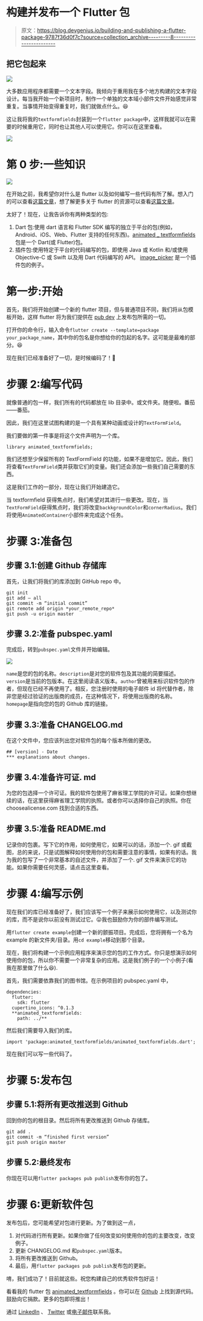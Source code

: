 # 构建并发布一个 Flutter 包

> 原文：<https://blog.devgenius.io/building-and-publishing-a-flutter-package-9787f36d0f7c?source=collection_archive---------8----------------------->

## 把它包起来

![](img/c9aa8a1241613fc5f59dfd09c69c500b.png)

大多数应用程序都需要一个文本字段。我倾向于重用我在多个地方构建的文本字段设计。每当我开始一个新项目时，制作一个单独的文本域小部件文件开始感觉非常重复。当事情开始变得重复时，我们就做点什么。😆

这让我将我的`textformfields`封装到一个`flutter package`中，这样我就可以在需要的时候重用它，同时也让其他人可以使用它。你可以在这里查看。

![](img/91e75199581eb19a222b6cb187f55fd9.png)

# 第 0 步:一些知识

![](img/4857f73f4c7634b6042962b478670246.png)

在开始之前，我希望你对什么是 flutter 以及如何编写一些代码有所了解。想入门的可以查看[这篇文章](https://medium.com/flutter-community/flutter-getting-started-f07df7d4cce2)，想了解更多关于 flutter 的资源可以查看[这篇文章](https://medium.com/podiihq/how-to-get-started-on-fun-flutter-699c81c89a8f)。

太好了！现在，让我告诉你有两种类型的包:

1.  Dart 包:使用 dart 语言和 Flutter SDK 编写的独立于平台的包(例如，Android、iOS、Web、Flutter 支持的任何东西)。[animated _ textformfields](https://pub.dev/packages/animated_textformfields)包是一个 Dart(或 Flutter)包。
2.  插件包:使用特定于平台的代码编写的包，即使用 Java 或 Kotlin 和/或使用 Objective-C 或 Swift 以及用 Dart 代码编写的 API。 [image_picker](https://pub.dev/packages/image_picker) 是一个插件包的例子。

# 第一步:开始

首先，我们将开始创建一个新的 flutter 项目，但与普通项目不同，我们将从包模板开始，这样 flutter 将为我们提供在 [pub dev](https://pub.dev/) 上发布包所需的一切。

打开你的命令行，输入命令`flutter create --template=package your_package_name`，其中你的包名是你想给你的包起的名字。这可能是最难的部分。😆

现在我们已经准备好了一切，是时候编码了！👊

# 步骤 2:编写代码

就像普通的包一样，我们所有的代码都放在 lib 目录中。或文件夹。随便啦。番茄——番茄。

因此，我们在这里试图构建的是一个具有某种动画或设计的`TextFormField`。

我们要做的第一件事是将这个文件声明为一个库。

```
library animated_textformfields;
```

我们还想至少保留所有的 TextFormField 的功能，如果不是增加它。因此，我们将查看`TextFormField`类并获取它们的变量。我们还会添加一些我们自己需要的东西。

这是我们工作的一部分，现在让我们开始建造它。

当 textformfield 获得焦点时，我们希望对其进行一些更改。现在，当`TextFormField`获得焦点时，我们将改变`backkgroundColor`和`cornerRadius`。我们将使用`AnimatedContainer`小部件来完成这个任务。

# 步骤 3:准备包

## 步骤 3.1:创建 Github 存储库

首先，让我们将我们的库添加到 GitHub repo 中。

```
git init
git add — all
git commit -m “initial commit”
git remote add origin *your_remote_repo*
git push -u origin master
```

## 步骤 3.2:准备 pubspec.yaml

完成后，转到`pubspec.yaml`文件并开始编辑。

![](img/02aac8fa6db56872afeec4456dbde69d.png)

`name`是您的包的名称。`description`是对您的软件包及其功能的简要描述。`version`是当前的包版本。在这里阅读语义版本。`author`曾被用来标识软件包的作者，但现在已经不再使用了。相反，您注册时使用的电子邮件 id 将代替作者，除非您是经过验证的出版商的成员，在这种情况下，将使用出版商的名称。`homepage`是指向您的包的 Github 库的链接。

## 步骤 3.3:准备 CHANGELOG.md

在这个文件中，您应该列出您对软件包的每个版本所做的更改。

```
## [version] - Date
*** explanations about changes.
```

## 步骤 3.4:准备许可证. md

为您的包选择一个许可证。我的软件包使用了麻省理工学院的许可证。如果你想继续的话，在这里获得麻省理工学院的执照。或者你可以选择你自己的执照。你在 choosealicense.com 找到合适的东西。

## 步骤 3.5:准备 README.md

记录你的包裹。写下它的作用，如何使用它，如果可以的话，添加一个. gif 或截图，总的来说，只是试图解释如何使用你的包和需要注意的事情，如果有的话。我为我的包写了一个非常基本的自述文件，并添加了一个. gif 文件来演示它的功能。如果你需要任何灵感，请点击这里查看。

# 步骤 4:编写示例

现在我们的库已经准备好了，我们应该写一个例子来展示如何使用它，以及测试你的库，而不是说你以前没有测试过它。😛我也鼓励你为你的部件编写测试。

用`flutter create example`创建一个新的颤振项目。完成后，您将拥有一个名为 example 的新文件夹/目录。用`cd example`移动到那个目录。

现在，我们将构建一个示例应用程序来演示您的包的工作方式。你只是想演示如何使用你的包，所以你不需要一个非常复杂的应用。这是我们例子的一个小例子(看我在那里做了什么😆).

首先，我们需要依靠我们的图书馆。在示例项目的 pubspec.yaml 中，

```
dependencies:
  flutter:
    sdk: flutter
  cupertino_icons: ^0.1.3
  **animated_textformfields:
    path: ../**
```

然后我们需要导入我们的库。

```
import 'package:animated_textformfields/animated_textformfields.dart';
```

现在我们可以写一些代码了。

# 步骤 5:发布包

## 步骤 5.1:将所有更改推送到 Github

回到你的包的根目录。然后将所有更改推送到 Github 存储库。

```
git add .
git commit -m “finished first version”
git push origin master
```

## 步骤 5.2:最终发布

你现在可以用`flutter packages pub publish`发布你的包了。

# 步骤 6:更新软件包

发布包后，您可能希望对包进行更新。为了做到这一点，

1.  对代码进行所有更新。如果你做了任何改变如何使用你的包的主要改变，改变例子。
2.  更新 CHANGELOG.md 和`pubspec.yaml`版本。
3.  将所有更改推送到 Github。
4.  最后，用`flutter packages pub publish`发布包的更新。

唷，我们成功了！目前就这些。祝您构建自己的优秀软件包好运！

看看我的 flutter 包 [animated_textformfields](https://pub.dev/packages/animated_textformfields) 。你可以在 [Github](https://github.com/thealphaversion/animated_textformfields) 上找到源代码。鼓励向它捐款。更多的包即将推出！

通过 [LinkedIn](https://www.linkedin.com/in/aditya-chakraborti/) 、 [Twitter](https://twitter.com/adityamsm8227) 或[电子邮件](mailto:adityachakraborti14@gmail.com)联系我。